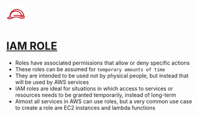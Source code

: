 <p align="left">
  <img src="Role.png" width="50" height="50">

# [IAM ROLE](https://boto3.amazonaws.com/v1/documentation/api/latest/reference/services/iam.html?highlight=role#IAM.Role)

- Roles have associated permissions that allow or deny specific actions
- These roles can be assumed for `temporary amounts of time` 
- They are intended to be used not by physical people, but instead that will be used by AWS services 
- IAM roles are ideal for situations in which access to services or resources needs to be granted temporarily, instead of long-term
- Almost all services in AWS can use roles, but a very common use case to create a role are EC2 instances and lambda functions
